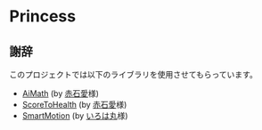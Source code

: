 # Princess

## 謝辞

このプロジェクトでは以下のライブラリを使用させてもらっています。

* [AiMath](https://github.com/Ai-Akaishi/AiMath) (by [赤石愛](https://twitter.com/AiAkaishi)様)
* [ScoreToHealth](https://github.com/Ai-Akaishi/ScoreToHealth) (by [赤石愛](https://twitter.com/AiAkaishi)様)
* [SmartMotion](https://github.com/Irohamaru/SmartMotion) (by [いろは丸](https://twitter.com/irohamaru3)様)
